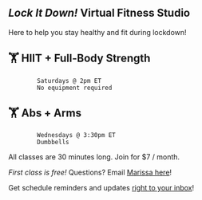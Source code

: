 ## _Lock It Down!_ Virtual Fitness Studio

Here to help you stay healthy and fit during lockdown!

## 🏋 HIIT + Full-Body Strength 
            Saturdays @ 2pm ET
            No equipment required

## 🏋 Abs + Arms
            Wednesdays @ 3:30pm ET
            Dumbbells
     
All classes are 30 minutes long. Join for $7 / month.

_First class is free!_ Questions? Email <a href="mailto: gone.incognita@gmail.com">Marissa here</a>!

Get schedule reminders and updates <a href="https://92de92d7.sibforms.com/serve/MUIEAOY4vhOilzi3juOZdrzVgdkAQvRrGkF0ZZQsO-gWlyDXHzcZuqsp2hdms624oRMI4Dx5fZP3SWCKbw-                 4U2rdRpVMbzwAysiRnrwW4Hhjzzlcbs5noAUi2H4EdasDRvZczpgb18tQVSOk6dF-wNTi90FaSrTJ62KzBfzEW0cMVfBzwaNt1F9UgAtjb8urmz1EXCwYq75kkEsK" target="_blank">right to your inbox</a>!
